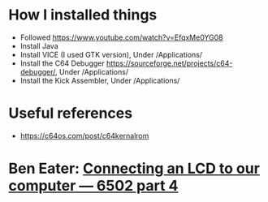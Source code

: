 


# How I installed things
* Followed https://www.youtube.com/watch?v=EfqxMe0YG08
* Install Java 
* Install VICE (I used GTK version), Under /Applications/
* Install the C64 Debugger https://sourceforge.net/projects/c64-debugger/, Under /Applications/
* Install the Kick Assembler, Under /Applications/

# Useful references
* https://c64os.com/post/c64kernalrom
# Ben Eater: [Connecting an LCD to our computer — 6502 part 4](https://www.youtube.com/watch?v=FY3zTUaykVo)